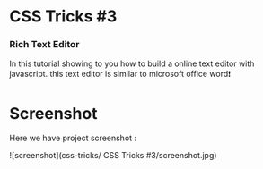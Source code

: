 #  CSS Tricks #3


### Rich Text Editor
In this tutorial showing to you how to build a online text editor with javascript. this text editor is similar to microsoft office word❗️

# Screenshot
Here we have project screenshot :

![screenshot](css-tricks/ CSS Tricks #3/screenshot.jpg)
